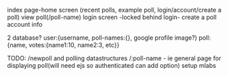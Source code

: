 index page-home screen (recent polls, example poll, login/account/create a poll)
view poll(/poll-name)
login screen
-locked behind login-
create a poll
account info

2 database?
user:{username, poll-names:{}, google profile image?)
poll:{name, votes:{name1:10, name2:3, etc}}

TODO:
/newpoll and polling datastructures
/:poll-name - ie general page for displaying poll(will need ejs so authenticated can add option)
setup mlabs